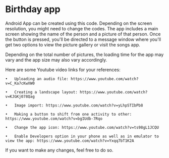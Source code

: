 # Birthday app

Android App can be created using this code. Depending on the screen resolution, you might need to change the codes. 
The app includes a main screen showing the name of the person and a picture of that person.
Once the button is pressed, you'll be directed to a message window where you'll get two options to view the picture gallery or visit the songs app. 

Depending on the total number of pictures, the loading time for the app may vary and the app size may also vary accordingly. 

Here are some Youtube video links for your references: 

	•	Uploading an audio file: https://www.youtube.com/watch?v=C_Ka7cKwXW0

	•	Creating a landscape layout: https://www.youtube.com/watch?v=KJGKj078Qag

	•	Image import: https://www.youtube.com/watch?v=yLhpSTIbPb8

	•	Making a button to shift from one activity to other: https://www.youtube.com/watch?v=bgIUdb-7Rqo

	•	Change the app icon: https://www.youtube.com/watch?v=ts98gL1JCQU
	
	•	Enable Developers option in your phone as well as in emulator to view the app: https://www.youtube.com/watch?v=Yxqq7bT1K2A

If you want to make any changes, feel free to do so.
